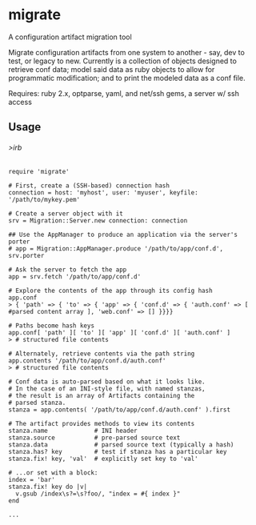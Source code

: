 # migrate
A configuration artifact migration tool

Migrate configuration artifacts from one system to another - say, dev to test, or legacy to new.  Currently is a collection of objects designed to retrieve conf data; model said data as ruby objects to allow for programmatic modification; and to print the modeled data as a conf file.

Requires: ruby 2.x, optparse, yaml, and net/ssh gems, a server w/ ssh access

Usage
-----

###### >irb
``` shell
require 'migrate'

# First, create a (SSH-based) connection hash
connection = host: 'myhost', user: 'myuser', keyfile: '/path/to/mykey.pem'

# Create a server object with it
srv = Migration::Server.new connection: connection

## Use the AppManager to produce an application via the server's porter
# app = Migration::AppManager.produce '/path/to/app/conf.d', srv.porter

# Ask the server to fetch the app
app = srv.fetch '/path/to/app/conf.d'

# Explore the contents of the app through its config hash
app.conf
> { 'path' => { 'to' => { 'app' => { 'conf.d' => { 'auth.conf' => [ #parsed content array ], 'web.conf' => [] }}}}

# Paths become hash keys
app.conf[ 'path' ][ 'to' ][ 'app' ][ 'conf.d' ][ 'auth.conf' ]
> # structured file contents

# Alternately, retrieve contents via the path string
app.contents '/path/to/app/conf.d/auth.conf'
> # structured file contents

# Conf data is auto-parsed based on what it looks like.
# In the case of an INI-style file, with named stanzas,
# the result is an array of Artifacts containing the 
# parsed stanza.
stanza = app.contents( '/path/to/app/conf.d/auth.conf' ).first

# The artifact provides methods to view its contents
stanza.name             # INI header
stanza.source           # pre-parsed source text
stanza.data             # parsed source text (typically a hash)
stanza.has? key         # test if stanza has a particular key
stanza.fix! key, 'val'  # explicitly set key to 'val'

# ...or set with a block:
index = 'bar'
stanza.fix! key do |v|
  v.gsub /index\s?=\s?foo/, "index = #{ index }"
end

...
```

